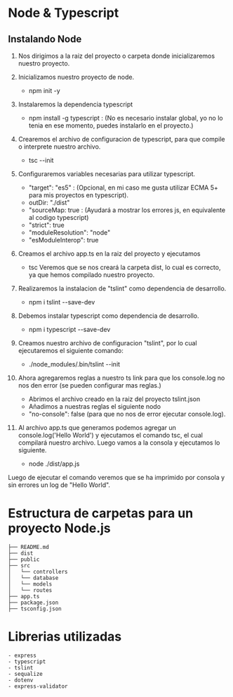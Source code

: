 # Node & Typescript

## Instalando Node

1. Nos dirigimos a la raiz del proyecto o carpeta donde inicializaremos nuestro proyecto.

2. Inicializamos nuestro proyecto de node.
    - npm init -y

3. Instalaremos la dependencia typescript
    - npm install -g typescript : (No es necesario instalar global, yo no lo tenia en ese momento, puedes instalarlo en el proyecto.)

4. Crearemos el archivo de configuracion de typescript, para que compile o interprete nuestro archivo.
    - tsc --init

5. Configuraremos variables necesarias para utilizar typescript.
    - "target": "es5" : (Opcional, en mi caso me gusta utilizar ECMA 5+ para mis proyectos en typescript).
    - outDir: "./dist"
    - "sourceMap: true : (Ayudará a mostrar los errores js, en equivalente al codigo typescript)
    - "strict": true
    - "moduleResolution": "node"
    - "esModuleInterop": true

6. Creamos el archivo app.ts en la raiz del proyecto y ejecutamos
    -   tsc
    Veremos que se nos creará la carpeta dist, lo cual es correcto, ya que hemos compilado nuestro proyecto.

7. Realizaremos la instalacion de "tslint" como dependencia de desarrollo.
    - npm i tslint --save-dev

8. Debemos instalar typescript como dependencia de desarrollo.
    -   npm i typescript --save-dev

9. Creamos nuestro archivo de configuracion "tslint", por lo cual ejecutaremos el siguiente comando:
    - ./node_modules/.bin/tslint --init

10. Ahora agregaremos reglas a nuestro ts link para que los console.log no nos den error (se pueden configurar mas reglas.)
    -   Abrimos el archivo creado en la raiz del proyecto tslint.json
    -   Añadimos a nuestras reglas el siguiente nodo
    - "no-console": false (para que no nos de error ejecutar console.log).

11. Al archivo app.ts que generamos podemos agregar un console.log('Hello World') y ejecutamos el comando tsc, el cual compilará nuestro archivo.
Luego vamos a la consola y ejecutamos lo siguiente.

    -   node ./dist/app.js

Luego de ejecutar el comando veremos que se ha imprimido por consola y sin errores un log de "Hello World".



# Estructura de carpetas para un proyecto Node.js
    ├── README.md
    ├── dist
    ├── public
    ├── src
    │   └── controllers
    │   └── database
    │   └── models
    │   └── routes
    ├── app.ts
    ├── package.json
    ├── tsconfig.json

# Librerias utilizadas
    - express
    - typescript
    - tslint
    - sequalize
    - dotenv
    - express-validator

